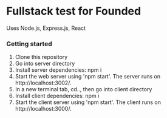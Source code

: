 # Fullstack test for Founded
Uses Node.js, Express.js, React


### Getting started

1. Clone this repository
2. Go into server directory
3. Install server dependencies: npm i
4. Start the web server using 'npm start'. The server runs on http://localhost:3002/.
5. In a new terminal tab, cd.., then go into client directory
6. Install client dependencies: npm i
7. Start the client server using 'npm start'. The client runs on http://localhost:3000/.
